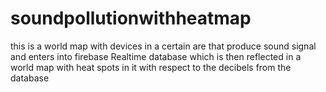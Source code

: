 # soundpollutionwithheatmap
this is a world map with devices in a certain are that produce sound signal and enters into firebase Realtime database which is then reflected in a world map with heat spots in it with respect to the decibels from the database
